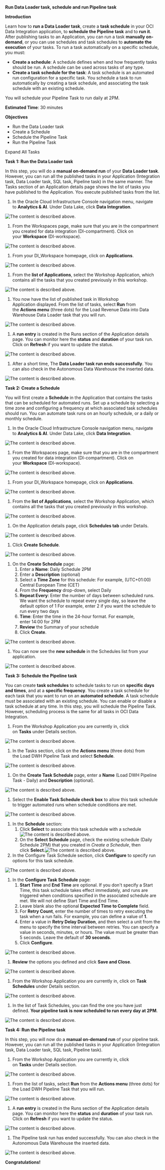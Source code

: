 ﻿**Run Data Loader task, schedule and run Pipeline task**

**Introduction**

Learn how to **run a Data Loader task**, create a **task schedule** in your OCI Data Integration application, to **schedule the Pipeline task** and to **run it**. After publishing tasks to an Application, you can run a task **manually on-demand**, or you can use schedules and task schedules to **automate the execution** of your tasks. To run a task automatically on a specific schedule, you must:

- **Create a schedule**: A schedule defines when and how frequently tasks should be run. A schedule can be used across tasks of any type.
- **Create a task schedule for the task**: A task schedule is an automated run configuration for a specific task. You schedule a task to run automatically by creating a task schedule, and associating the task schedule with an existing schedule.

You will schedule your Pipeline Task to run daily at 2PM.

**Estimated Time**: 30 minutes

**Objectives**

- Run the Data Loader task
- Create a Schedule
- Schedule the Pipeline Task
- Run the Pipeline Task

Expand All Tasks

**Task 1: Run the Data Loader task**

In this step, you will do a **manual on-demand run** of your **Data Loader task**. However, you can run all the published tasks in your Application (Integration task, Data Loader task, SQL task, Pipeline task) in the same manner. The Tasks section of an Application details page shows the list of tasks you have published to the Application. You execute published tasks from the list.

1. In the Oracle Cloud Infrastructure Console navigation menu, navigate to **Analytics & AI**. Under Data Lake, click **Data Integration**.

![The content is described above.](images/image.010.png)

1. From the Workspaces page, make sure that you are in the compartment you created for data integration (DI-compartment). Click on your **Workspace** (DI-workspace).

![The content is described above.](images/image.230.png)

1. From your DI\_Workspace homepage, click on **Applications**.

![The content is described above.](images/image.231.png)

1. From the **list of Applications**, select the Workshop Application, which contains all the tasks that you created previously in this workshop.

![The content is described above.](images/image.232.png)

1. You now have the list of published task in Workshop Application displayed. From the list of tasks, select **Run** from the **Actions menu** (three dots) for the Load Revenue Data into Data Warehouse Data Loader task that you will run.

![The content is described above.](images/image.233.png)

1. A **run entry** is created in the Runs section of the Application details page. You can monitor here the **status** and **duration** of your task run. Click on **Refresh** if you want to update the status.

![The content is described above.](images/image.234.png)

1. After a short time, The **Data Loader task run ends successfully**. You can also check in the Autonomous Data Warehouse the inserted data.

![The content is described above.](images/image.235.png)

**Task 2: Create a Schedule**

You will first create a **Schedule** in the Application that contains the tasks that can be scheduled for automated runs. Set up a schedule by selecting a time zone and configuring a frequency at which associated task schedules should run. You can automate task runs on an hourly schedule, or a daily or monthly schedule.

1. In the Oracle Cloud Infrastructure Console navigation menu, navigate to **Analytics & AI**. Under Data Lake, click **Data Integration**.

![The content is described above.](images/image.236.png)

1. From the Workspaces page, make sure that you are in the compartment you created for data integration (DI-compartment). Click on your **Workspace** (DI-workspace).

![The content is described above.](images/image.237.png)

1. From your DI\_Workspace homepage, click on **Applications**.

![The content is described above.](images/image.238.png)

1. From the **list of Applications**, select the Workshop Application, which contains all the tasks that you created previously in this workshop.

![The content is described above.](images/image.239.png)

1. On the Application details page, click **Schedules tab** under Details.

![The content is described above.](images/image.240.png)

1. Click **Create Schedule**.

![The content is described above.](images/image.241.png)

1. On the **Create Schedule** page:
   1. Enter a **Name**: Daily Schedule 2PM
   1. Enter a **Description** (optional)
   1. Select a **Time Zone** for this schedule: For example, (UTC+01:00) Central European Time (CET)
   1. From the **Frequency** drop-down, select Daily
   1. **Repeat Every**: Enter the number of days between scheduled runs. We want the schedule to repeat every single day, so leave the default option of 1 For example, enter 2 if you want the schedule to run every two days
   1. **Time**: Enter the time in the 24-hour format. For example, enter 14:00 for 2PM
   1. **Review** the Summary of your schedule
   1. Click **Create**.

![The content is described above.](images/image.242.png)

1. You can now see the **new schedule** in the Schedules list from your application.

![The content is described above.](images/image.243.png)

**Task 3: Schedule the Pipeline task**

You can create **task schedules** to schedule tasks to run on **specific days and times**, and at a **specific frequency**. You create a task schedule for each task that you want to run on an **automated schedule**. A task schedule must be associated with an existing schedule. You can enable or disable a task schedule at any time. In this step, you will schedule the Pipeline Task. However, scheduling process is the same for all tasks in OCI Data Integration.

1. From the Workshop Application you are currently in, click on **Tasks** under Details section.

![The content is described above.](images/image.244.png)

1. In the Tasks section, click on the **Actions menu** (three dots) from the Load DWH Pipeline Task and select **Schedule**.

![The content is described above.](images/image.245.png)

1. On the **Create Task Schedule** page, enter a **Name** (Load DWH Pipeline Task - Daily) and **Description** (optional).

![The content is described above.](images/image.246.png)

1. Select the **Enable Task Schedule check box** to allow this task schedule to trigger automated runs when schedule conditions are met.

![The content is described above.](images/image.247.png)

1. In the **Schedule** section:
   1. Click **Select** to associate this task schedule with a schedule![The content is described above.](images/image.248.png)
   1. On the **Select Schedule** page, check the existing schedule (Daily Schedule 2PM) that you created in *Create a Schedule*, then click **Select**.![The content is described above.](images/image.249.png)
1. In the Configure Task Schedule section, click **Configure** to specify run options for this task schedule.

![The content is described above.](images/image.250.png)

1. In the **Configure Task Schedule** page:
   1. **Start Time** and **End Time** are optional. If you don't specify a Start Time, this task schedule takes effect immediately, and runs are triggered when conditions specified in the associated schedule are met. We will not define Start Time and End Time.
   1. Leave blank also the optional **Expected Time to Complete** field.
   1. For **Retry Count**, enter the number of times to retry executing the task when a run fails. For example, you can define a value of **1**.
   1. Enter a value in **Retry Delay Duration**, and then select a unit from the menu to specify the time interval between retries. You can specify a value in seconds, minutes, or hours. The value must be greater than 5 seconds. Leave the default of **30 seconds**.
   1. Click **Configure**.

![The content is described above.](images/image.251.png)

1. **Review** the options you defined and click **Save and Close**.

![The content is described above.](images/image.252.png)

1. From the Workshop Application you are currently in, click on **Task Schedules** under Details section.

![The content is described above.](images/image.253.png)

1. In the list of Task Schedules, you can find the one you have just defined. **Your pipeline task is now scheduled to run every day at 2PM**.

![The content is described above.](images/image.254.png)

**Task 4: Run the Pipeline task**

In this step, you will now do a **manual on-demand run** of your pipeline task. However, you can run all the published tasks in your Application (Integration task, Data Loader task, SQL task, Pipeline task).

1. From the Workshop Application you are currently in, click on **Tasks** under Details section.

![The content is described above.](images/image.244.png)

1. From the list of tasks, select **Run** from the **Actions menu** (three dots) for the Load DWH Pipeline Task that you will run.

![The content is described above.](images/image.255.png)

1. A **run entry** is created in the Runs section of the Application details page. You can monitor here the **status** and **duration** of your task run. Click on **Refresh** if you want to update the status.

![The content is described above.](images/image.256.png)

1. The Pipeline task run has ended successfully. You can also check in the Autonomous Data Warehouse the inserted data.

![The content is described above.](images/image.257.png)

**Congratulations!**



